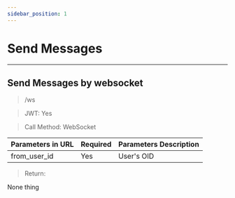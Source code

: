 ```yaml
---
sidebar_position: 1
---
```


# Send Messages
___
## Send Messages by websocket
> /ws

> JWT: Yes

> Call Method: WebSocket

| Parameters in URL | Required |  Parameters Description|
| ------------- | ------------- |--------|
| from_user_id  | Yes  |  User's OID  |

> Return:

None thing